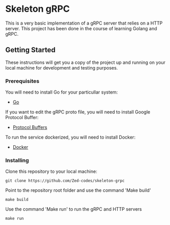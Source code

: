 # Skeleton gRPC

This is a very basic implementation of a gRPC server that relies on a HTTP server.
This project has been done in the course of learning Golang and gRPC.

## Getting Started

These instructions will get you a copy of the project up and running on your local machine for development and testing purposes.

### Prerequisites

You will need to install Go for your particullar system:

* [Go](https://golang.org/dl/)

If you want to edit the gRPC proto file, you will need to install Google Protocol Buffer:

* [Protocol Buffers](https://github.com/protocolbuffers/protobuf/releases/tag/v3.6.1)

To run the service dockerized, you will need to install Docker:

* [Docker](https://www.docker.com/get-started)

### Installing

Clone this repository to your local machine:

```
git clone https://github.com/Zed-codes/skeleton-grpc
```

Point to the repository root folder and use the command 'Make build'

```
make build
```

Use the command 'Make run' to run the gRPC and HTTP servers

```
make run
```
